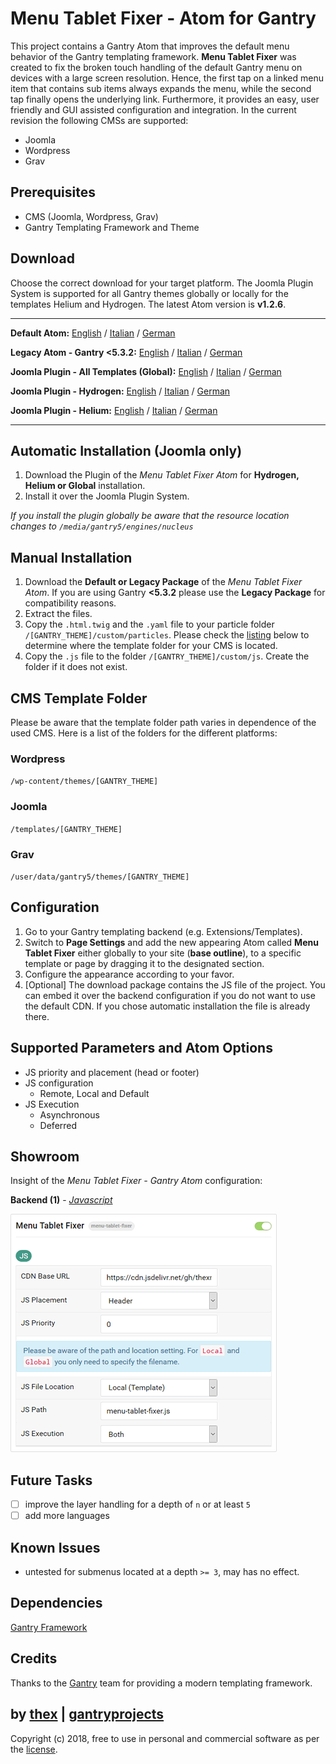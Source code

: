 # Menu Tablet Fixer - Atom for Gantry
This project contains a Gantry Atom that improves the default menu behavior of the Gantry templating framework. **Menu Tablet Fixer** was created to fix the broken touch handling of the default Gantry menu on devices with a large screen resolution. Hence, the first tap on a linked menu item that contains sub items always expands the menu, while the second tap finally opens the underlying link. Furthermore, it provides an easy, user friendly and GUI assisted configuration and integration. In the current revision the following CMSs are supported:
* Joomla
* Wordpress
* Grav

## Prerequisites
* CMS (Joomla, Wordpress, Grav)
* Gantry Templating Framework and Theme

## Download
Choose the correct download for your target platform. The Joomla Plugin System is supported for all Gantry themes globally or locally for the templates Helium and Hydrogen. The latest Atom version is **v1.2.6**.
___
**Default Atom:**
[English](https://github.com/thexmanxyz/Tablet-Menu-Fixer-Gantry/releases/download/v1.2.6/mtf.atom.only.EN.v1.2.6.zip) / [Italian](https://github.com/thexmanxyz/Tablet-Menu-Fixer-Gantry/releases/download/v1.2.6/mtf.atom.only.IT.v1.2.6.zip) / [German](https://github.com/thexmanxyz/Tablet-Menu-Fixer-Gantry/releases/download/v1.2.6/mtf.atom.only.DE.v1.2.6.zip)

**Legacy Atom - Gantry <5.3.2:**
[English](https://github.com/thexmanxyz/Tablet-Menu-Fixer-Gantry/releases/download/v1.2.6/mtf.atom.only.legacy.EN.v1.2.6.zip) / [Italian](https://github.com/thexmanxyz/Tablet-Menu-Fixer-Gantry/releases/download/v1.2.6/mtf.atom.only.legacy.IT.v1.2.6.zip) / [German](https://github.com/thexmanxyz/Tablet-Menu-Fixer-Gantry/releases/download/v1.2.6/mtf.atom.only.legacy.DE.v1.2.6.zip)

**Joomla Plugin - All Templates (Global):**
[English](https://github.com/thexmanxyz/Tablet-Menu-Fixer-Gantry/releases/download/v1.2.6/mtf.j3.global.EN.v1.2.6.zip) / [Italian](https://github.com/thexmanxyz/Tablet-Menu-Fixer-Gantry/releases/download/v1.2.6/mtf.j3.global.IT.v1.2.6.zip) / [German](https://github.com/thexmanxyz/Tablet-Menu-Fixer-Gantry/releases/download/v1.2.6/mtf.j3.global.DE.v1.2.6.zip)

**Joomla Plugin - Hydrogen:**
[English](https://github.com/thexmanxyz/Tablet-Menu-Fixer-Gantry/releases/download/v1.2.6/mtf.j3.hydrogen.EN.v1.2.6.zip) / [Italian](https://github.com/thexmanxyz/Tablet-Menu-Fixer-Gantry/releases/download/v1.2.6/mtf.j3.hydrogen.IT.v1.2.6.zip) / [German](https://github.com/thexmanxyz/Tablet-Menu-Fixer-Gantry/releases/download/v1.2.6/mtf.j3.hydrogen.DE.v1.2.6.zip)

**Joomla Plugin - Helium:**
[English](https://github.com/thexmanxyz/Tablet-Menu-Fixer-Gantry/releases/download/v1.2.6/mtf.j3.helium.EN.v1.2.6.zip) / [Italian](https://github.com/thexmanxyz/Tablet-Menu-Fixer-Gantry/releases/download/v1.2.6/mtf.j3.helium.IT.v1.2.6.zip) / [German](https://github.com/thexmanxyz/Tablet-Menu-Fixer-Gantry/releases/download/v1.2.6/mtf.j3.helium.DE.v1.2.6.zip)
___

## Automatic Installation (Joomla only)
1. Download the Plugin of the *Menu Tablet Fixer Atom* for **Hydrogen, Helium or Global** installation.
2. Install it over the Joomla Plugin System.

*If you install the plugin globally be aware that the resource location changes to `/media/gantry5/engines/nucleus`*

## Manual Installation
1. Download the **Default or Legacy Package** of the *Menu Tablet Fixer Atom*. If you are using Gantry **<5.3.2** please use the **Legacy Package** for compatibility reasons.
2. Extract the files.
3. Copy the `.html.twig` and the `.yaml` file to your particle folder `/[GANTRY_THEME]/custom/particles`. Please check the [listing](https://github.com/thexmanxyz/Tablet-Menu-Fixer-Gantry#cms-template-folder) below to determine where the template folder for your CMS is located.
4. Copy the `.js` file to the folder `/[GANTRY_THEME]/custom/js`. Create the folder if it does not exist.

## CMS Template Folder
Please be aware that the template folder path varies in dependence of the used CMS. Here is a list of the folders for the different platforms:

### Wordpress
`/wp-content/themes/[GANTRY_THEME]`

### Joomla
`/templates/[GANTRY_THEME]`

### Grav
`/user/data/gantry5/themes/[GANTRY_THEME]`

## Configuration
1. Go to your Gantry templating backend (e.g. Extensions/Templates).
2. Switch to **Page Settings** and add the new appearing Atom called **Menu Tablet Fixer** either globally to your site (**base outline**), to a specific template or page by dragging it to the designated section.
3. Configure the appearance according to your favor.
4. [Optional] The download package contains the JS file of the project. You can embed it over the backend configuration if you do not want to use the default CDN. If you chose automatic installation the file is already there.

## Supported Parameters and Atom Options
* JS priority and placement (head or footer)
* JS configuration
  * Remote, Local and Default
* JS Execution
  * Asynchronous
  * Deferred

## Showroom
Insight of the *Menu Tablet Fixer - Gantry Atom* configuration:

**Backend (1)** - *[Javascript](/screenshots/backend_js.png)*

![1](/screenshots/backend_js.png)

## Future Tasks
- [ ] improve the layer handling for a depth of `n` or at least `5`
- [ ] add more languages

## Known Issues
* untested for submenus located at a depth `>= 3`, may has no effect.

## Dependencies
[Gantry Framework](http://gantry.org/)

## Credits
Thanks to the [Gantry](https://github.com/gantry) team for providing a modern templating framework.

## by [thex](https://github.com/thexmanxyz) | [gantryprojects](https://gantryprojects.com)
Copyright (c) 2018, free to use in personal and commercial software as per the [license](/LICENSE.md).
